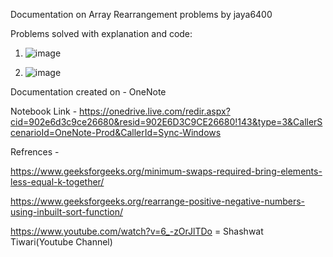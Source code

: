 Documentation on Array Rearrangement problems by jaya6400

Problems solved with explanation and code:

1. ![image](https://user-images.githubusercontent.com/66017717/134808661-4d74abea-ea26-4b80-bf0a-a890920ffb78.png)

2. ![image](https://user-images.githubusercontent.com/66017717/134808678-7b86dba9-912c-4443-a434-a3291038c010.png)

Documentation created on - OneNote

Notebook Link - https://onedrive.live.com/redir.aspx?cid=902e6d3c9ce26680&resid=902E6D3C9CE26680!143&type=3&CallerScenarioId=OneNote-Prod&CallerId=Sync-Windows

Refrences - 

https://www.geeksforgeeks.org/minimum-swaps-required-bring-elements-less-equal-k-together/

https://www.geeksforgeeks.org/rearrange-positive-negative-numbers-using-inbuilt-sort-function/

https://www.youtube.com/watch?v=6_-zOrJlTDo = Shashwat Tiwari(Youtube Channel)

